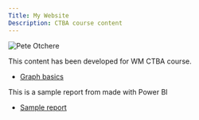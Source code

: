 ```yaml
---
Title: My Website
Description: CTBA course content
---
```



![Pete Otchere](/Graph_Basics/BAH.jpg)


This content has been developed for WM CTBA course.
-  [Graph basics](/Graph_Basics/index.md) 

This is a sample report from made with Power BI
-  [Sample report](/pete8551/Report)
 
